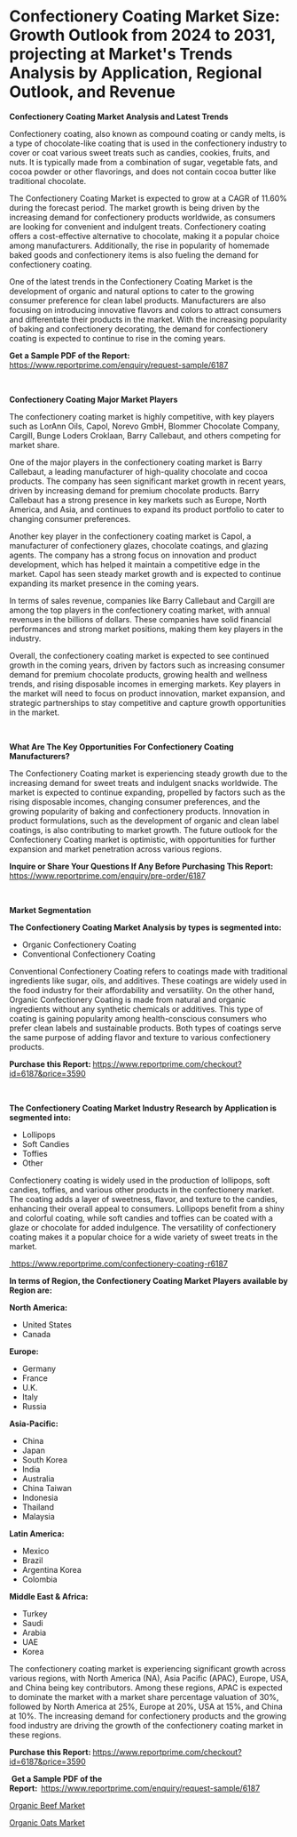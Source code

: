 <p><h1>Confectionery Coating Market Size: Growth Outlook from 2024 to 2031, projecting at Market's Trends Analysis by Application, Regional Outlook, and Revenue</h1></p><p><strong>Confectionery Coating Market Analysis and Latest Trends</strong></p>
<p><p>Confectionery coating, also known as compound coating or candy melts, is a type of chocolate-like coating that is used in the confectionery industry to cover or coat various sweet treats such as candies, cookies, fruits, and nuts. It is typically made from a combination of sugar, vegetable fats, and cocoa powder or other flavorings, and does not contain cocoa butter like traditional chocolate.</p><p>The Confectionery Coating Market is expected to grow at a CAGR of 11.60% during the forecast period. The market growth is being driven by the increasing demand for confectionery products worldwide, as consumers are looking for convenient and indulgent treats. Confectionery coating offers a cost-effective alternative to chocolate, making it a popular choice among manufacturers. Additionally, the rise in popularity of homemade baked goods and confectionery items is also fueling the demand for confectionery coating.</p><p>One of the latest trends in the Confectionery Coating Market is the development of organic and natural options to cater to the growing consumer preference for clean label products. Manufacturers are also focusing on introducing innovative flavors and colors to attract consumers and differentiate their products in the market. With the increasing popularity of baking and confectionery decorating, the demand for confectionery coating is expected to continue to rise in the coming years.</p></p>
<p><strong>Get a Sample PDF of the Report:&nbsp;</strong> <a href="https://www.reportprime.com/enquiry/request-sample/6187">https://www.reportprime.com/enquiry/request-sample/6187</a></p>
<p>&nbsp;</p>
<p><strong>Confectionery Coating Major Market Players</strong></p>
<p><p>The confectionery coating market is highly competitive, with key players such as LorAnn Oils, Capol, Norevo GmbH, Blommer Chocolate Company, Cargill, Bunge Loders Croklaan, Barry Callebaut, and others competing for market share.</p><p>One of the major players in the confectionery coating market is Barry Callebaut, a leading manufacturer of high-quality chocolate and cocoa products. The company has seen significant market growth in recent years, driven by increasing demand for premium chocolate products. Barry Callebaut has a strong presence in key markets such as Europe, North America, and Asia, and continues to expand its product portfolio to cater to changing consumer preferences.</p><p>Another key player in the confectionery coating market is Capol, a manufacturer of confectionery glazes, chocolate coatings, and glazing agents. The company has a strong focus on innovation and product development, which has helped it maintain a competitive edge in the market. Capol has seen steady market growth and is expected to continue expanding its market presence in the coming years.</p><p>In terms of sales revenue, companies like Barry Callebaut and Cargill are among the top players in the confectionery coating market, with annual revenues in the billions of dollars. These companies have solid financial performances and strong market positions, making them key players in the industry.</p><p>Overall, the confectionery coating market is expected to see continued growth in the coming years, driven by factors such as increasing consumer demand for premium chocolate products, growing health and wellness trends, and rising disposable incomes in emerging markets. Key players in the market will need to focus on product innovation, market expansion, and strategic partnerships to stay competitive and capture growth opportunities in the market.</p></p>
<p>&nbsp;</p>
<p><strong>What Are The Key Opportunities For Confectionery Coating Manufacturers?</strong></p>
<p><p>The Confectionery Coating market is experiencing steady growth due to the increasing demand for sweet treats and indulgent snacks worldwide. The market is expected to continue expanding, propelled by factors such as the rising disposable incomes, changing consumer preferences, and the growing popularity of baking and confectionery products. Innovation in product formulations, such as the development of organic and clean label coatings, is also contributing to market growth. The future outlook for the Confectionery Coating market is optimistic, with opportunities for further expansion and market penetration across various regions.</p></p>
<p><strong>Inquire or Share Your Questions If Any Before Purchasing This Report:</strong> <a href="https://www.reportprime.com/enquiry/pre-order/6187">https://www.reportprime.com/enquiry/pre-order/6187</a></p>
<p>&nbsp;</p>
<p><strong>Market Segmentation</strong></p>
<p><strong>The Confectionery Coating Market Analysis by types is segmented into:</strong></p>
<p><ul><li>Organic Confectionery Coating</li><li>Conventional Confectionery Coating</li></ul></p>
<p><p>Conventional Confectionery Coating refers to coatings made with traditional ingredients like sugar, oils, and additives. These coatings are widely used in the food industry for their affordability and versatility. On the other hand, Organic Confectionery Coating is made from natural and organic ingredients without any synthetic chemicals or additives. This type of coating is gaining popularity among health-conscious consumers who prefer clean labels and sustainable products. Both types of coatings serve the same purpose of adding flavor and texture to various confectionery products.</p></p>
<p><strong>Purchase this Report:&nbsp;</strong><a href="https://www.reportprime.com/checkout?id=6187&price=3590">https://www.reportprime.com/checkout?id=6187&price=3590</a></p>
<p>&nbsp;</p>
<p><strong>The Confectionery Coating Market Industry Research by Application is segmented into:</strong></p>
<p><ul><li>Lollipops</li><li>Soft Candies</li><li>Toffies</li><li>Other</li></ul></p>
<p><p>Confectionery coating is widely used in the production of lollipops, soft candies, toffies, and various other products in the confectionery market. The coating adds a layer of sweetness, flavor, and texture to the candies, enhancing their overall appeal to consumers. Lollipops benefit from a shiny and colorful coating, while soft candies and toffies can be coated with a glaze or chocolate for added indulgence. The versatility of confectionery coating makes it a popular choice for a wide variety of sweet treats in the market.</p></p>
<p><a href="https://www.reportprime.com/confectionery-coating-r6187">&nbsp;https://www.reportprime.com/confectionery-coating-r6187</a></p>
<p><strong>In terms of Region, the Confectionery Coating Market Players available by Region are:</strong></p>
<p>
    <p> <strong> North America: </strong>
        <ul>
            <li>United States</li>
            <li>Canada</li>
        </ul>
        </p> 
    <p> <strong> Europe: </strong>
        <ul>
            <li>Germany</li>
            <li>France</li>
            <li>U.K.</li>
            <li>Italy</li>
            <li>Russia</li>
        </ul>
        </p> 
    <p> <strong> Asia-Pacific: </strong>
        <ul>
            <li>China</li>
            <li>Japan</li>
            <li>South Korea</li>
            <li>India</li>
            <li>Australia</li>
            <li>China Taiwan</li>
            <li>Indonesia</li>
            <li>Thailand</li>
            <li>Malaysia</li>
        </ul>
        </p> 
    <p> <strong> Latin America: </strong>
        <ul>
            <li>Mexico</li>
            <li>Brazil</li>
            <li>Argentina Korea</li>
            <li>Colombia</li>
        </ul>
        </p> 
    <p> <strong> Middle East & Africa: </strong>
        <ul>
            <li>Turkey</li>
            <li>Saudi</li>
            <li>Arabia</li>
            <li>UAE</li>
            <li>Korea</li>
        </ul>
    </p>
    </p>
<p><p>The confectionery coating market is experiencing significant growth across various regions, with North America (NA), Asia Pacific (APAC), Europe, USA, and China being key contributors. Among these regions, APAC is expected to dominate the market with a market share percentage valuation of 30%, followed by North America at 25%, Europe at 20%, USA at 15%, and China at 10%. The increasing demand for confectionery products and the growing food industry are driving the growth of the confectionery coating market in these regions.</p></p>
<p><strong>Purchase this Report: </strong><a href="https://www.reportprime.com/checkout?id=6187&price=3590">https://www.reportprime.com/checkout?id=6187&price=3590</a></p>
<p>&nbsp;<strong>Get a Sample PDF of the Report:&nbsp;&nbsp;</strong><a href="https://www.reportprime.com/enquiry/request-sample/6187">https://www.reportprime.com/enquiry/request-sample/6187</a></p>
<p><strong></strong></p>
<p><p><a href="https://github.com/nusratjahan12006/Market-Research-Report-List-2/blob/main/organic-beef-market.md">Organic Beef Market</a></p><p><a href="https://github.com/VincentButlerjXXf/Market-Research-Report-List-1/blob/main/organic-oats-market.md">Organic Oats Market</a></p></p>